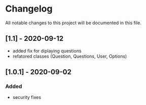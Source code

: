 # Changelog
All notable changes to this project will be documented in this file.

## [1.1] - 2020-09-12
- added fix for diplaying questions
- refatored classes (Question, Questions, User, Options)

## [1.0.1] - 2020-09-02
### Added
- security fixes